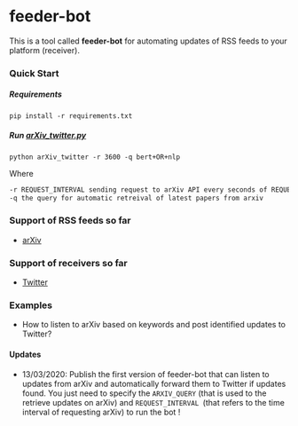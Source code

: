 # feeder-bot
 This is a tool called **feeder-bot** for automating updates of RSS feeds to your platform (receiver). 

### Quick Start

##### Requirements

``````shell
pip install -r requirements.txt
``````

##### Run [arXiv_twitter.py](arXiv_twitter.py)

``````shell
python arXiv_twitter -r 3600 -q bert+OR+nlp
``````

Where 

``````html
-r REQUEST_INTERVAL sending request to arXiv API every seconds of REQUEST_INTERVAL
-q the query for automatic retreival of latest papers from arxiv
``````

### Support of RSS feeds so far

- [arXiv](https://arxiv.org/)

### Support of receivers so far

- [Twitter](https://twitter.com/home)

### Examples

- How to listen to arXiv based on keywords and post identified updates to Twitter?

#### Updates

- 13/03/2020: Publish the first version of feeder-bot that can listen to updates from arXiv and automatically forward them to Twitter if updates found. You just need to specify the `ARXIV_QUERY` (that is used to the retrieve updates on arXiv) and `REQUEST_INTERVAL `(that refers to the time interval of requesting arXiv) to run the bot !

  
